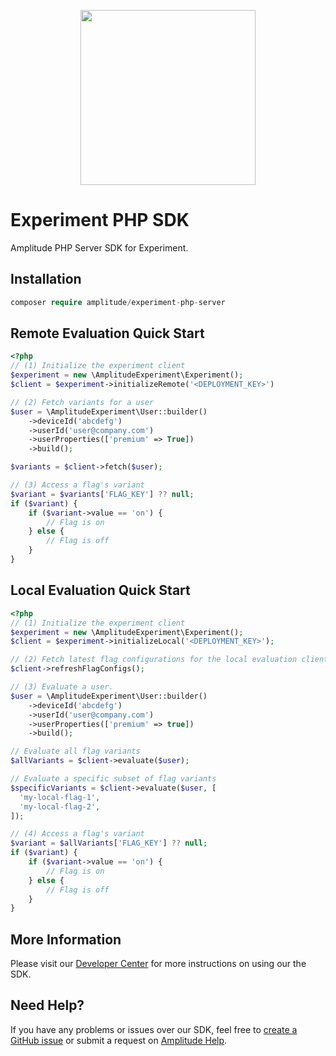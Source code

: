 <p align="center">
  <a href="https://amplitude.com" target="_blank" align="center">
    <img src="https://static.amplitude.com/lightning/46c85bfd91905de8047f1ee65c7c93d6fa9ee6ea/static/media/amplitude-logo-with-text.4fb9e463.svg" width="280">
  </a>
  <br />
</p>

# Experiment PHP SDK
Amplitude PHP Server SDK for Experiment.

## Installation
```php
composer require amplitude/experiment-php-server
```

## Remote Evaluation Quick Start
```php
<?php
// (1) Initialize the experiment client
$experiment = new \AmplitudeExperiment\Experiment();
$client = $experiment->initializeRemote('<DEPLOYMENT_KEY>')

// (2) Fetch variants for a user
$user = \AmplitudeExperiment\User::builder()
    ->deviceId('abcdefg')
    ->userId('user@company.com')
    ->userProperties(['premium' => True])
    ->build();

$variants = $client->fetch($user);

// (3) Access a flag's variant
$variant = $variants['FLAG_KEY'] ?? null;
if ($variant) {
    if ($variant->value == 'on') {
        // Flag is on
    } else {
        // Flag is off
    }
}
```

## Local Evaluation Quick Start

```php
<?php
// (1) Initialize the experiment client
$experiment = new \AmplitudeExperiment\Experiment();
$client = $experiment->initializeLocal('<DEPLOYMENT_KEY>');

// (2) Fetch latest flag configurations for the local evaluation client.
$client->refreshFlagConfigs();

// (3) Evaluate a user.
$user = \AmplitudeExperiment\User::builder()
    ->deviceId('abcdefg')
    ->userId('user@company.com')
    ->userProperties(['premium' => true]) 
    ->build();

// Evaluate all flag variants
$allVariants = $client->evaluate($user);

// Evaluate a specific subset of flag variants
$specificVariants = $client->evaluate($user, [
  'my-local-flag-1',
  'my-local-flag-2',
]);

// (4) Access a flag's variant
$variant = $allVariants['FLAG_KEY'] ?? null;
if ($variant) {
    if ($variant->value == 'on') {
        // Flag is on
    } else {
        // Flag is off
    }
}
```

## More Information
Please visit our [Developer Center](https://www.docs.developers.amplitude.com/experiment/sdks/php-sdk/) for more instructions on using our the SDK.

## Need Help?
If you have any problems or issues over our SDK, feel free to [create a GitHub issue](https://github.com/amplitude/experiment-php-server/issues/new) or submit a request on [Amplitude Help](https://help.amplitude.com/hc/en-us/requests/new).
